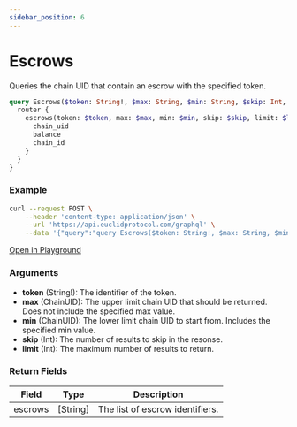 ```yaml
---
sidebar_position: 6
---
```

# Escrows
Queries the chain UID that contain an escrow with the specified token.
```graphql
query Escrows($token: String!, $max: String, $min: String, $skip: Int, $limit: Int) {
  router {
    escrows(token: $token, max: $max, min: $min, skip: $skip, limit: $limit) {
      chain_uid
      balance
      chain_id
    }
  }
}
```
### Example

```bash
curl --request POST \
    --header 'content-type: application/json' \
    --url 'https://api.euclidprotocol.com/graphql' \
    --data '{"query":"query Escrows($token: String!, $max: String, $min: String, $skip: Int, $limit: Int) {\n  router {\n    escrows(token: $token, max: $max, min: $min, skip: $skip, limit: $limit) {\n      chain_uid\n      balance\n      chain_id\n    }\n  }\n}","variables":{"token":"usdt","limit":3,"max":null,"min":"nibiru","skip":null}}'
```

[Open in Playground](https://api.euclidprotocol.com/?explorerURLState=N4IgJg9gxgrgtgUwHYBcQC4QEcYIE4CeABAKIDOUeEA7mQBQAkKEA1sukQMop4CWSAcwCEAGiIM4AQwAeHbn0FiJ-OT34ClZFrwAOHAJKolAG15xeKA6gCURYAB0kRIlRgp8dx8%2BcIKVWnTMbEgcTKzIYlKy4lGRKjH8Ylq6ock6YqbmluKZFrYOTt7OUAAWkvwA%2BjC8YF5FRABGksaSSFAIdUWl5UgVNZ1EAL51w0iDICIgAG6SfJINxr4YIAXO9iBByOsc6zBkYCjrInXruYcYRADMx4XrUdtESDDGxjdrIOZID%2BtIvA28eBgRxOIDSDyeL0c40GQA)

### Arguments

- **token** (String!): The identifier of the token.
- **max** (ChainUID): The upper limit chain UID that should be returned. Does not include the specified max value.
- **min** (ChainUID): The lower limit chain UID to start from. Includes the specified min value.
- **skip** (Int): The number of results to skip in the resonse.
- **limit** (Int): The maximum number of results to return.

### Return Fields

| Field                  | Type   | Description                                             |
|------------------------|--------|---------------------------------------------------------|
| escrows                | [String] | The list of escrow identifiers.                           |